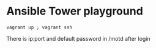# Ansible Tower playground
```
vagrant up ; vagrant ssh
```

There is ip:port and default password in /motd after login
